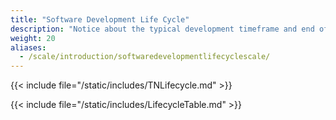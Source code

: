```yaml
---
title: "Software Development Life Cycle"
description: "Notice about the typical development timeframe and end of life expectations for TrueNAS major versions."
weight: 20
aliases:
  - /scale/introduction/softwaredevelopmentlifecyclescale/
---
```


{{< include file="/static/includes/TNLifecycle.md" >}}

{{< include file="/static/includes/LifecycleTable.md" >}}

